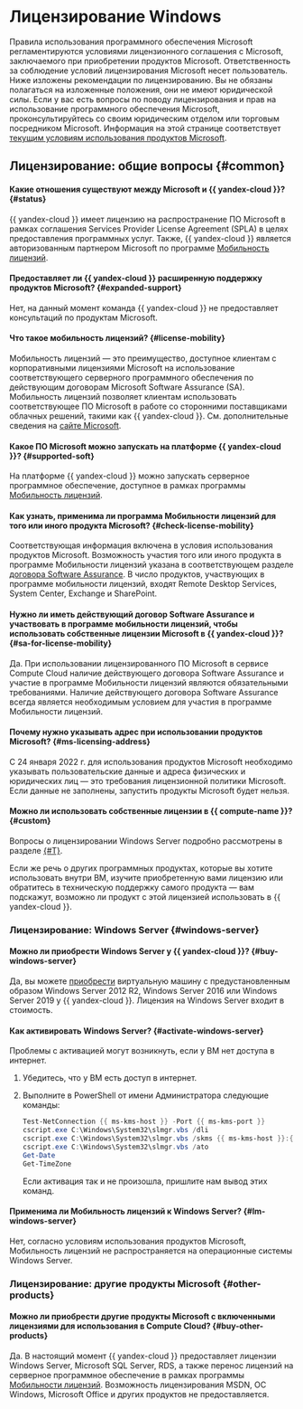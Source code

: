 # Лицензирование Windows

Правила использования программного обеспечения Microsoft регламентируются условиями лицензионного соглашения с Microsoft, заключаемого при приобретении продуктов Microsoft. Ответственность за соблюдение условий лицензирования Microsoft несет пользователь. Ниже изложены рекомендации по лицензированию. Вы не обязаны полагаться на изложенные положения, они не имеют юридической силы. Если у вас есть вопросы по поводу лицензирования и прав на использование программного обеспечения Microsoft, проконсультируйтесь со своим юридическим отделом или торговым посредником Microsoft. Информация на этой странице соответствует [текущим условиям использования продуктов Microsoft](https://www.microsoft.com/ru-ru/licensing/product-licensing/products).

## Лицензирование: общие вопросы {#common}

#### Какие отношения существуют между Microsoft и {{ yandex-cloud }}? {#status}

{{ yandex-cloud }} имеет лицензию на распространение ПО Microsoft в рамках соглашения Services Provider License Agreement (SPLA) в целях предоставления программных услуг. Также, {{ yandex-cloud }} является авторизованным партнером Microsoft по программе [Мобильность лицензий](https://www.microsoft.com/ru-ru/licensing/licensing-programs/software-assurance-license-mobility).

#### Предоставляет ли {{ yandex-cloud }} расширенную поддержку продуктов Microsoft? {#expanded-support}

Нет, на данный момент команда {{ yandex-cloud }} не предоставляет консультаций по продуктам Microsoft.

#### Что такое мобильность лицензий? {#license-mobility}

Мобильность лицензий — это преимущество, доступное клиентам с корпоративными лицензиями Microsoft на использование соответствующего серверного программного обеспечения по действующим договорам Microsoft Software Assurance (SA). Мобильность лицензий позволяет клиентам использовать соответствующее ПО Microsoft в работе со сторонними поставщиками облачных решений, такими как {{ yandex-cloud }}. См. дополнительные сведения на [сайте Microsoft](https://www.microsoft.com/ru-ru/licensing/licensing-programs/software-assurance-license-mobility).

#### Какое ПО Microsoft можно запускать на платформе {{ yandex-cloud }}? {#supported-soft}

На платформе {{ yandex-cloud }} можно запускать серверное программное обеспечение, доступное в рамках программы [Мобильность лицензий](https://www.microsoft.com/ru-ru/licensing/licensing-programs/software-assurance-license-mobility).

#### Как узнать, применима ли программа Мобильности лицензий для того или иного продукта Microsoft? {#check-license-mobility}

Соответствующая информация включена в условия использования продуктов Microsoft. Возможность участия того или иного продукта в программе Мобильности лицензий указана в соответствующем разделе [договора Software Assurance](https://www.microsoft.com/ru-ru/licensing/licensing-programs/software-assurance-license-mobility). В число продуктов, участвующих в программе мобильности лицензий, входят Remote Desktop Services, System Center, Exchange и SharePoint.

#### Нужно ли иметь действующий договор Software Assurance и участвовать в программе мобильности лицензий, чтобы использовать собственные лицензии Microsoft в {{ yandex-cloud }}? {#sa-for-license-mobility}

Да. При использовании лицензированного ПО Microsoft в сервисе Compute Cloud наличие действующего договора Software Assurance и участие в программе Мобильности лицензий являются обязательными требованиями. Наличие действующего договора Software Assurance всегда является необходимым условием для участия в программе Мобильности лицензий.

#### Почему нужно указывать адрес при использовании продуктов Microsoft? {#ms-licensing-address}

С 24 января 2022 г. для использования продуктов Microsoft необходимо указывать пользовательские данные и адреса физических и юридических лиц — это требования лицензионной политики Microsoft. Если данные не заполнены, запустить продукты Microsoft будет нельзя.

#### Можно ли использовать собственные лицензии в {{ compute-name }}? {#custom}

Вопросы о лицензировании Windows Server подробно рассмотрены в разделе [{#T}](../../compute/qa/licensing.md).

Если же речь о других программных продуктах, которые вы хотите использовать внутри ВМ, изучите приобретенную вами лицензию или обратитесь в техническую поддержку самого продукта — вам подскажут, возможно ли продукт с этой лицензией использовать в {{ yandex-cloud }}.

### Лицензирование: Windows Server {#windows-server}

#### Можно ли приобрести Windows Server у {{ yandex-cloud }}? {#buy-windows-server}

Да, вы можете [приобрести](/marketplace?categories=databases&operationSystems=WINDOWS) виртуальную машину с предустановленным образом Windows Server 2012 R2, Windows Server 2016 или Windows Server 2019 у {{ yandex-cloud }}. Лицензия на Windows Server входит в стоимость.

#### Как активировать Windows Server? {#activate-windows-server}

Проблемы с активацией могут возникнуть, если у ВМ нет доступа в интернет.

1. Убедитесь, что у ВМ есть доступ в интернет.
1. Выполните в PowerShell от имени Администратора следующие команды:

   ```powershell
   Test-NetConnection {{ ms-kms-host }} -Port {{ ms-kms-port }}
   cscript.exe C:\Windows\System32\slmgr.vbs /dli
   cscript.exe C:\Windows\System32\slmgr.vbs /skms {{ ms-kms-host }}:{{ ms-kms-port }}
   cscript.exe C:\Windows\System32\slmgr.vbs /ato
   Get-Date
   Get-TimeZone
   ```

   Если активация так и не произошла, пришлите нам вывод этих команд.

#### Применима ли Мобильность лицензий к Windows Server? {#lm-windows-server}

Нет, согласно условиям использования продуктов Microsoft, Мобильность лицензий не распространяется на операционные системы Windows Server.

### Лицензирование: другие продукты Microsoft {#other-products}

#### Можно ли приобрести другие продукты Microsoft с включенными лицензиями для использования в Compute Cloud? {#buy-other-products}

Да. В настоящий момент {{ yandex-cloud }} предоставляет лицензии Windows Server, Microsoft SQL Server, RDS, а также перенос лицензий на серверное программное обеспечение в рамках программы [Мобильности лицензий](https://www.microsoft.com/ru-ru/licensing/licensing-programs/software-assurance-license-mobility). Возможность лицензирования MSDN, ОС Windows, Microsoft Office и других продуктов не предоставляется.